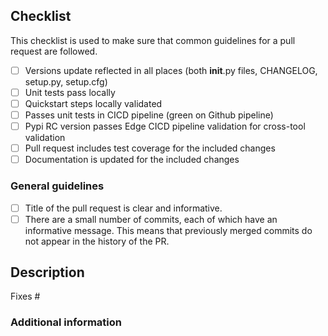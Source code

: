 <!-- DO NOT DELETE THIS TEMPLATE -->

## Checklist

This checklist is used to make sure that common guidelines for a pull request are followed.

- [ ] Versions update reflected in all places (both __init__.py files, CHANGELOG, setup.py, setup.cfg)
- [ ] Unit tests pass locally
- [ ] Quickstart steps locally validated
- [ ] Passes unit tests in CICD pipeline (green on Github pipeline)
- [ ] Pypi RC version passes Edge CICD pipeline validation for cross-tool validation
- [ ] Pull request includes test coverage for the included changes
- [ ] Documentation is updated for the included changes

### General guidelines

- [ ] Title of the pull request is clear and informative.
- [ ] There are a small number of commits, each of which have an informative message. This means that previously merged commits do not appear in the history of the PR.

## Description

<!--
Please add a number of a relevant issue below
-->
Fixes #

<!--
Please add an informative description that covers that changes made by the pull request.
-->

### Additional information

<!--
Please add any additional information you have about the PR, such as relevant links.
-->